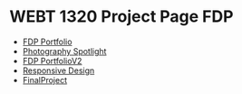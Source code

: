 # WEBT 1320 Project Page FDP 

<ul>
<li><a href="intro_to_html/index.html" target="_blank"> FDP Portfolio</a></li>
<li><a href="html5_intro_css/index.html" target="_blank"> Photography Spotlight</a></li>
<li><a href="adv.css/index.html" target="_blank"> FDP PortfolioV2</a>
</li>
<li><a href="responsive/index.html" target="_blank">Responsive Design</a>
</li>
<li><a href="vscode/FinalProject/index.html" target="_blank">FinalProject</a>
</li>
</ul>